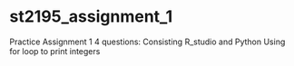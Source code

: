 # st2195_assignment_1
Practice Assignment 1
4 questions: Consisting R_studio and Python
Using for loop to print integers
